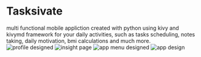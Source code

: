 # Tasksivate
multi functional mobile appliction created with python using kivy and kivymd framework for your daily activities, such as tasks scheduling, notes taking, daily motivation, bmi calculations and much more.
![profile designed](https://github.com/chimenmagoodness/Tasksivate/assets/62130469/e5250272-c7d8-4f6f-8e5c-371314474d37)
![insight page](https://github.com/chimenmagoodness/Tasksivate/assets/62130469/c688fbcc-e5cd-47d2-b471-5df8bb68d82e)
![app menu designed](https://github.com/chimenmagoodness/Tasksivate/assets/62130469/56ee556d-5a70-4acc-8431-5aaed9a30cd0)
![app design](https://github.com/chimenmagoodness/Tasksivate/assets/62130469/407a7cd2-3eef-44ce-bd99-8d11834ba56c)
